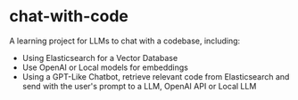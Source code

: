 # chat-with-code

A learning project for LLMs to chat with a codebase, including:

- Using Elasticsearch for a Vector Database
- Use OpenAI or Local models for embeddings
- Using a GPT-Like Chatbot, retrieve relevant code from Elasticsearch and send with the user's prompt to a LLM, OpenAI API or Local LLM
